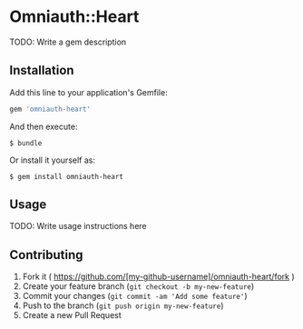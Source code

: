 # Omniauth::Heart

TODO: Write a gem description

## Installation

Add this line to your application's Gemfile:

```ruby
gem 'omniauth-heart'
```

And then execute:

    $ bundle

Or install it yourself as:

    $ gem install omniauth-heart

## Usage

TODO: Write usage instructions here

## Contributing

1. Fork it ( https://github.com/[my-github-username]/omniauth-heart/fork )
2. Create your feature branch (`git checkout -b my-new-feature`)
3. Commit your changes (`git commit -am 'Add some feature'`)
4. Push to the branch (`git push origin my-new-feature`)
5. Create a new Pull Request
